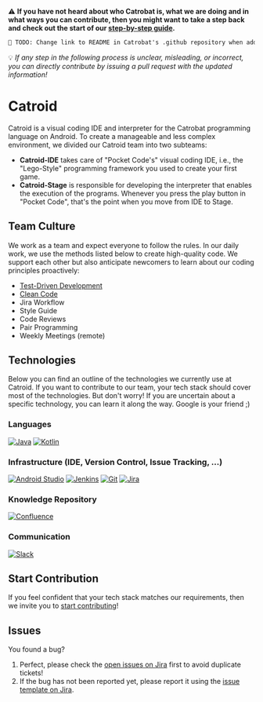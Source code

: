 ⚠️ **__If you have not heard about who Catrobat is, what we are doing and in what ways you can contribute, then you might want to take a step back and check out the start of our [step-by-step guide](https://github.com/Catrobat/Catroid/blob/develop/README.md).__**
```diff
👷 TODO: Change link to README in Catrobat's .github repository when added!
```
💡 *If any step in the following process is unclear, misleading, or incorrect, you can directly contribute by issuing a pull request with the updated information!*



# Catroid
Catroid is a visual coding IDE and interpreter for the Catrobat programming language on Android. To create a manageable and less complex environment, we divided our Catroid team into two subteams:
- **Catroid-IDE** takes care of "Pocket Code's" visual coding IDE, i.e., the "Lego-Style" programming framework you used to create your first game.
- **Catroid-Stage** is responsible for developing the interpreter that enables the execution of the programs. Whenever you press the play button in "Pocket Code", that's the point when you move from IDE to Stage.


## Team Culture
We work as a team and expect everyone to follow the rules. In our daily work, we use the methods listed below to create high-quality code. We support each other but also anticipate newcomers to learn about our coding principles proactively:

- [Test-Driven Development](http://wiki.c2.com/?TestDrivenDevelopment)
- [Clean Code](https://www.planetgeek.ch/wp-content/uploads/2013/06/Clean-Code-V2.2.pdf)
- Jira Workflow
- Style Guide
- Code Reviews
- Pair Programming
- Weekly Meetings (remote)

## Technologies
Below you can find an outline of the technologies we currently use at Catroid. If you want to contribute to our team, your tech stack should cover most of the technologies. But don't worry! If you are uncertain about a specific technology, you can learn it along the way. Google is your friend ;)

### Languages
[![Java](http://img.shields.io/badge/Java-darkblue)](https://www.java.com/en/)
[![Kotlin](https://img.shields.io/badge/Kotlin-darkblue)](https://kotlinlang.org/)

### Infrastructure (IDE, Version Control, Issue Tracking, ...)
[![Android Studio](https://img.shields.io/badge/Android_Studio-purple)](https://developer.android.com/studio)
[![Jenkins](https://img.shields.io/badge/Jenkins-nice_to_have-green?labelColor=purple)](https://www.jenkins.io/)
[![Git](https://img.shields.io/badge/Git-purple)](https://git-scm.com/)
[![Jira](https://img.shields.io/badge/Jira-purple)](https://jira.catrob.at/secure/Dashboard.jspa)

### Knowledge Repository
[![Confluence](https://img.shields.io/badge/Confluence-orange)](https://confluence.catrob.at/)

### Communication
[![Slack](https://img.shields.io/badge/Slack-green)](https://slack.com/)


## Start Contribution
If you feel confident that your tech stack matches our requirements, then we invite you to [start contributing](https://github.com/Catrobat/Catroid/blob/develop/.github/onboarding.md)!

## Issues
You found a bug? 
1. Perfect, please check the [open issues on Jira](https://jira.catrob.at/browse/CATROID-1451?jql=project%20%3D%20CATROID%20AND%20issuetype%20%3D%20Bug%20AND%20resolution%20%3D%20Unresolved%20ORDER%20BY%20priority%20DESC%2C%20key%20DESC) first to avoid duplicate tickets!
2. If the bug has not been reported yet, please report it using the [issue template on Jira](https://jira.catrob.at/secure/CreateIssue.jspa?pid=11800&issuetype=1).
